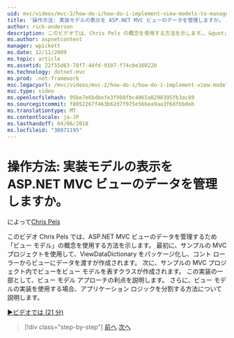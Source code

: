 ```yaml
---
uid: mvc/videos/mvc-2/how-do-i/how-do-i-implement-view-models-to-manage-data-for-aspnet-mvc-views
title: '操作方法: 実装モデルの表示を ASP.NET MVC ビューのデータを管理しますか。 | Microsoft Docs'
author: rick-anderson
description: このビデオでは、Chris Pels の概念を使用する方法を示します。、&quot;ビュー モデル&quot;ASP.NET MVC ビューのデータを管理するためです。 最初に、サンプルの MVC プロジェクトは、作成しています.
ms.author: aspnetcontent
manager: wpickett
ms.date: 12/11/2009
ms.topic: article
ms.assetid: 22f55d63-78f7-44fd-9107-f74cbe16022b
ms.technology: dotnet-mvc
ms.prod: .net-framework
msc.legacyurl: /mvc/videos/mvc-2/how-do-i/how-do-i-implement-view-models-to-manage-data-for-aspnet-mvc-views
msc.type: video
ms.openlocfilehash: 95be7e6bdbefe3f988fbc4065a8298395fb3ac89
ms.sourcegitcommit: f8852267f463b62d7f975e56bea9aa3f68fbbdeb
ms.translationtype: MT
ms.contentlocale: ja-JP
ms.lasthandoff: 04/06/2018
ms.locfileid: "30871195"
---
```

<a name="how-do-i-implement-view--models-to-manage-data-for-aspnet-mvc-views"></a>操作方法: 実装モデルの表示を ASP.NET MVC ビューのデータを管理しますか。
====================
によって[Chris Pels](https://twitter.com/chrispels)

このビデオ Chris Pels では、ASP.NET MVC ビューのデータを管理するため「ビュー モデル」の概念を使用する方法を示します。 最初に、サンプルの MVC プロジェクトを使用して、ViewDataDictionary をパッケージ化し、コント ローラーからビューにデータを渡すが作成されます。 次に、サンプルの MVC プロジェクト内でビューをビュー モデルを表すクラスが作成されます。 この実装の一部として、ビュー モデル アプローチの利点を説明します。 さらに、ビュー モデルの実装を使用する場合、アプリケーション ロジックを分割する方法について説明します。

[&#9654;ビデオでは (21 分)](https://channel9.msdn.com/Blogs/ASP-NET-Site-Videos/how-do-i-implement-view-models-to-manage-data-for-aspnet-mvc-views)

> [!div class="step-by-step"]
> [前へ](how-do-i-work-with-data-in-aspnet-mvc-partial-views.md)
> [次へ](how-do-i-create-a-custom-html-helper-for-an-mvc-application.md)
